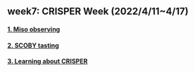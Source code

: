## week7: CRISPER Week (2022/4/11~4/17)

####  [1. Miso observing](1/1.md)

####  [2. SCOBY tasting](../extra1/0414/index.md)

####  [3. Learning about CRISPER](3/3.md)